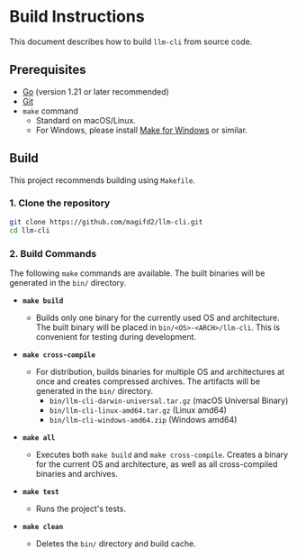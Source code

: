 # Build Instructions

This document describes how to build `llm-cli` from source code.

## Prerequisites

*   [Go](https://go.dev/doc/install) (version 1.21 or later recommended)
*   [Git](https://git-scm.com/)
*   `make` command
    *   Standard on macOS/Linux.
    *   For Windows, please install [Make for Windows](http://gnuwin32.sourceforge.net/packages/make.htm) or similar.

## Build

This project recommends building using `Makefile`.

### 1. Clone the repository

```bash
git clone https://github.com/magifd2/llm-cli.git
cd llm-cli
```

### 2. Build Commands

The following `make` commands are available. The built binaries will be generated in the `bin/` directory.

*   **`make build`**
    *   Builds only one binary for the currently used OS and architecture. The built binary will be placed in `bin/<OS>-<ARCH>/llm-cli`. This is convenient for testing during development.

*   **`make cross-compile`**
    *   For distribution, builds binaries for multiple OS and architectures at once and creates compressed archives. The artifacts will be generated in the `bin/` directory.
        *   `bin/llm-cli-darwin-universal.tar.gz` (macOS Universal Binary)
        *   `bin/llm-cli-linux-amd64.tar.gz` (Linux amd64)
        *   `bin/llm-cli-windows-amd64.zip` (Windows amd64)

*   **`make all`**
    *   Executes both `make build` and `make cross-compile`. Creates a binary for the current OS and architecture, as well as all cross-compiled binaries and archives.
*   **`make test`**
    *   Runs the project's tests.

*   **`make clean`**
    *   Deletes the `bin/` directory and build cache.